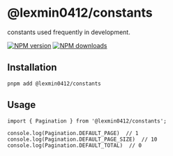 # @lexmin0412/constants

constants used frequently in development.

[![NPM version](https://img.shields.io/npm/v/@lexmin0412/constants.svg?style=flat)](https://npmjs.org/package/@lexmin0412/constants)
[![NPM downloads](http://img.shields.io/npm/dm/@lexmin0412/constants.svg?style=flat)](https://npmjs.org/package/@lexmin0412/constants)

## Installation

```
pnpm add @lexmin0412/constants
```

## Usage

```tsx
import { Pagination } from '@lexmin0412/constants';

console.log(Pagination.DEFAULT_PAGE)  // 1
console.log(Pagination.DEFAULT_PAGE_SIZE)  // 10
console.log(Pagination.DEFAULT_TOTAL)  // 0
```
